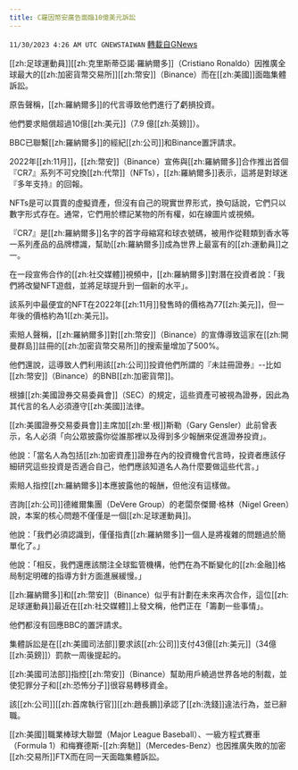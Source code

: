 ```yaml
---
title: C羅因幣安廣告面臨10億美元訴訟
---
```

`11/30/2023 4:26 AM UTC GNEWSTAIWAN` [轉載自GNews](https://gnews.org/articles/2052525)

[[zh:足球運動員]][[zh:克里斯蒂亞諾·羅納爾多]]（Cristiano Ronaldo）因推廣全球最大的[[zh:加密貨幣交易所]][[zh:幣安]]（Binance）而在[[zh:美國]]面臨集體訴訟。

  

原告聲稱，[[zh:羅納爾多]]的代言導致他們進行了虧損投資。

  

他們要求賠償超過10億[[zh:美元]]（7.9 億[[zh:英鎊]]）。

  

BBC已聯繫[[zh:羅納爾多]]的經紀[[zh:公司]]和Binance置評請求。

  

2022年[[zh:11月]]，[[zh:幣安]]（Binance）宣佈與[[zh:羅納爾多]]合作推出首個『CR7』系列不可兌換[[zh:代幣]]（NFTs），[[zh:羅納爾多]]表示，這將是對球迷『多年支持』的回報。

  

NFTs是可以買賣的虛擬資產，但沒有自己的現實世界形式，換句話說，它們只以數字形式存在。通常，它們用於標記某物的所有權，如在線圖片或視頻。

  

『CR7』是[[zh:羅納爾多]]名字的首字母縮寫和球衣號碼，被用作從鞋類到香水等一系列產品的品牌標識，幫助[[zh:羅納爾多]]成為世界上最富有的[[zh:運動員]]之一。

  

在一段宣佈合作的[[zh:社交媒體]]視頻中，[[zh:羅納爾多]]對潛在投資者說：「我們將改變NFT遊戲，並將足球提升到一個新的水平」。

  

該系列中最便宜的NFT在2022年[[zh:11月]]發售時的價格為77[[zh:美元]]，但一年後的價格約為1[[zh:美元]]。

  

索賠人聲稱，[[zh:羅納爾多]]對[[zh:幣安]]（Binance）的宣傳導致這家在[[zh:開曼群島]]註冊的[[zh:加密貨幣交易所]]的搜索量增加了500%。

  

他們還說，這導致人們利用該[[zh:公司]]投資他們所謂的『未註冊證券』--比如[[zh:幣安]]（Binance）的BNB[[zh:加密貨幣]]。

  

根據[[zh:美國證券交易委員會]]（SEC）的規定，這些資產可被視為證券，因此為其代言的名人必須遵守[[zh:美國]]法律。

  

[[zh:美國證券交易委員會]]主席加[[zh:里·根]]斯勒（Gary Gensler）此前曾表示，名人必須「向公眾披露你從誰那裡以及得到多少報酬來促進證券投資」。

  

  

他說：「當名人為包括[[zh:加密資產]]證券在內的投資機會代言時，投資者應該仔細研究這些投資是否適合自己，他們應該知道名人為什麼要做這些代言。」

  

索賠人指控[[zh:羅納爾多]]本應披露他的報酬，但他沒有這樣做。

  

咨詢[[zh:公司]]德維爾集團（DeVere Group）的老闆奈傑爾·格林（Nigel Green）說，本案的核心問題不僅僅是一個[[zh:足球運動員]]。

  

他說：「我們必須認識到，僅僅指責[[zh:羅納爾多]]一個人是將複雜的問題過於簡單化了。」

  

他說：「相反，我們還應該關注全球監管機構，他們在為不斷變化的[[zh:金融]]格局制定明確的指導方針方面進展緩慢。」

  

[[zh:羅納爾多]]和[[zh:幣安]]（Binance）似乎有計劃在未來再次合作，這位[[zh:足球運動員]]最近在[[zh:社交媒體]]上發文稱，他們正在「籌劃一些事情」。

  

他們都沒有回應BBC的置評請求。

  

集體訴訟是在[[zh:美國司法部]]要求該[[zh:公司]]支付43億[[zh:美元]]（34億[[zh:英鎊]]）罰款一周後提起的。

  

[[zh:美國司法部]]指控[[zh:幣安]]（Binance）幫助用戶繞過世界各地的制裁，並使犯罪分子和[[zh:恐怖分子]]很容易轉移資金。

  

該[[zh:公司]][[zh:首席執行官]][[zh:趙長鵬]]承認了[[zh:洗錢]]違法行為，並已辭職。

[[zh:美國]]職業棒球大聯盟（Major League Baseball）、一級方程式賽車（Formula 1）和梅賽德斯-[[zh:奔馳]]（Mercedes-Benz）也因推廣失敗的加密[[zh:交易所]]FTX而在同一天面臨集體訴訟。
